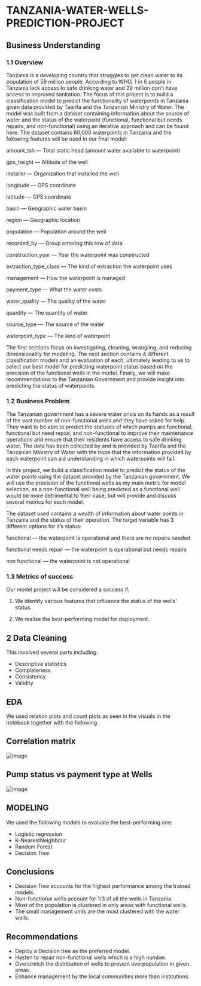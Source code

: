 # TANZANIA-WATER-WELLS-PREDICTION-PROJECT

## Business Understanding

### 1.1 Overview

Tanzania is a developing country that struggles to get clean water to its population of 59 million people. According 
to WHO, 1 in 6 people in Tanzania lack access to safe drinking water and 29 million don’t have access to improved 
sanitation. The focus of this project is to build a classification model to predict the functionality of waterpoints 
in Tanzania given data provided by Taarifa and the Tanzanian Ministry of Water. The model was built from a dataset 
containing information about the source of water and the status of the waterpoint (functional, functional but needs repairs, 
and non-functional) using an iterative approach and can be found here. The dataset contains 60,000 waterpoints in Tanzania 
and the following features will be used in our final model:

amount_tsh — Total static head (amount water available to waterpoint)

gps_height — Altitude of the well

installer — Organization that installed the well

longitude — GPS coordinate

latitude — GPS coordinate

basin — Geographic water basin

region — Geographic location

population — Population around the well

recorded_by — Group entering this row of data

construction_year — Year the waterpoint was constructed

extraction_type_class — The kind of extraction the waterpoint uses

management — How the waterpoint is managed

payment_type — What the water costs

water_quality — The quality of the water

quantity — The quantity of water

source_type — The source of the water

waterpoint_type — The kind of waterpoint

The first sections focus on investigating, cleaning, wrangling, and reducing dimensionality for modeling. The next 
section contains 4 different classification models and an evaluation of each, ultimately leading to us to select our 
best model for predicting waterpoint status based on the precision of the functional wells in the model. Finally, 
we will make recommendations to the Tanzanian Government and provide insight into predicting the status of waterpoints.

### 1.2 Business Problem

The Tanzanian government has a severe water crisis on its hands as a result of the vast number of non-functional 
wells and they have asked for help. They want to be able to predict the statuses of which pumps are functional, 
functional but need repair, and non-functional to improve their maintenance operations and ensure that 
their residents have access to safe drinking water. The data has been collected by and is provided by Taarifa and 
the Tanzanian Ministry of Water with the hope that the information provided by each waterpoint can aid understanding 
in which waterpoints will fail.

In this project, we build a classification model to predict the status of the water points using the dataset provided
by the Tanzanian government. We will use the precision of the functional wells as my main metric for 
model selection, as a non-functional well being predicted as a functional well would be more detrimental to their 
case, but will provide and discuss several metrics for each model.

The dataset used contains a wealth of information about water points in Tanzania and the status of their operation. 
The target variable has 3 different options for it’s status:

functional — the waterpoint is operational and there are no repairs needed

functional needs repair — the waterpoint is operational but needs repairs

non functional — the waterpoint is not operational

### 1.3 Metrics of success

Our model project will be considered a success if;

1. We identify various features that influence the status of the wells' status.

2. We realize the best-performing model for deployment.

## 2 Data Cleaning

This involved several parts including:

- Descriptive statistics
- Completeness
- Consistency
- Validity

## EDA

We used relation plots and count plots as seen in the visuals in the notebook together with the following.

## Correlation matrix

![image](https://github.com/nguro23/Tanazanian-Water-Wells-Project/assets/142256019/a6ff4345-5676-43d2-9010-443c8a58259e)

## Pump status vs payment type at Wells

![image](https://github.com/nguro23/Tanazanian-Water-Wells-Project/assets/142256019/a093459a-a372-491e-b934-0227d1a58981)

## MODELING

We used the following models to evaluate the best-performing one:

- Logistic regression
- K-NearestNeighbour
- Random Forest
- Decision Tree

## Conclusions

- Decision Tree accounts for the highest performance among the trained models.
- Non-functional wells account for 1/3 of all the wells in Tanzania.
- Most of the population is clustered in only areas with functional wells.
- The small management units are the most clustered with the water wells.

## Recommendations

- Deploy a Decision tree as the preferred model.
- Hasten to repair non-functional wells which is a high number.
- Overstretch the distribution of wells to prevent overpopulation in given areas.
- Enhance management by the local communities more than institutions.
